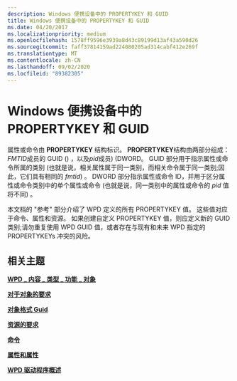 ```yaml
---
description: Windows 便携设备中的 PROPERTYKEY 和 GUID
title: Windows 便携设备中的 PROPERTYKEY 和 GUID
ms.date: 04/20/2017
ms.localizationpriority: medium
ms.openlocfilehash: 1578ff9596e3939a8d43c89199d13af43a590d26
ms.sourcegitcommit: faff37814159ad224080205ad314cabf412e269f
ms.translationtype: MT
ms.contentlocale: zh-CN
ms.lasthandoff: 09/02/2020
ms.locfileid: "89382305"
---
```

# <a name="propertykeys-and-guids-in-windows-portable-devices"></a>Windows 便携设备中的 PROPERTYKEY 和 GUID


属性或命令由 **PROPERTYKEY** 结构标识。 **PROPERTYKEY**结构由两部分组成： *FMTID*成员的 GUID () ，以及*pid*成员)  (DWORD。 GUID 部分用于指示属性或命令所属的类别 (也就是说，相关属性属于同一类别，而相关命令属于同一类别;因此，它们具有相同的 *fmtid*) 。 DWORD 部分指示属性或命令 ID，并用于区分属性或命令类别中的单个属性或命令 (也就是说，同一类别中的属性或命令的 *pid* 值将不同) 。

本文档的 "参考" 部分介绍了 WPD 定义的所有 PROPERTYKEY 值。 这些值对应于命令、属性和资源。 如果创建自定义 PROPERTYKEY 值，则应定义新的 GUID 类别;请勿重复使用 WPD GUID 值，或者存在与现有和未来 WPD 指定的 PROPERTYKEYs 冲突的风险。

## <a name="span-idrelated_topicsspanrelated-topics"></a><span id="related_topics"></span>相关主题


[**WPD \_ 内容 \_ 类型 \_ 功能 \_ 对象**](/previous-versions/windows/hardware/drivers/ff597845(v=vs.85))

[**对于对象的要求**](requirements-for-objects.md)

[**对象格式 Guid**](/previous-versions/windows/hardware/drivers/ff597651(v=vs.85))

[**资源的要求**](/previous-versions/windows/hardware/drivers/ff597663(v=vs.85))

[**命令**](/previous-versions/windows/hardware/drivers/ff597554(v=vs.85))

[**属性和属性**](/previous-versions/windows/hardware/drivers/ff597900(v=vs.85))

[**WPD 驱动程序概述**](wpd-drivers-overview.md)

 

